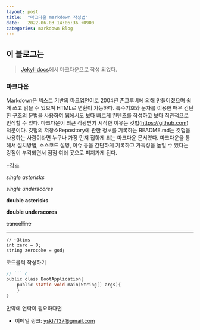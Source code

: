 ```yaml
---
layout: post
title:  "마크다운 markdown 작성법"
date:   2022-06-03 14:06:36 +0900
categories: markdown Blog
---
```


## 이 블로그는 
> [Jekyll docs][jekyll-docs]에서 마크다운으로 작성 되었다.

### 마크다운
Markdown은 텍스트 기반의 마크업언어로 2004년 존그루버에 의해 만들어졌으며 쉽게 쓰고 읽을 수 있으며 HTML로 변환이 가능하다. 
특수기호와 문자를 이용한 매우 간단한 구조의 문법을 사용하여 웹에서도 보다 빠르게 컨텐츠를 작성하고 보다 직관적으로 인식할 수 있다. 
마크다운이 최근 각광받기 시작한 이유는 깃헙(https://github.com) 덕분이다. 깃헙의 저장소Repository에 관한 정보를 기록하는 README.md는 깃헙을 사용하는 사람이라면 누구나 가장 먼저 접하게 되는 마크다운 문서였다. 
마크다운을 통해서 설치방법, 소스코드 설명, 이슈 등을 간단하게 기록하고 가독성을 높일 수 있다는 강점이 부각되면서 점점 여러 곳으로 퍼져가게 된다.

+강조

*single asterisks*

_single underscores_

**double asterisks**

__double underscores__

~~cancelline~~

***

~~~
// ~3tims
int zero = 0;
string zerocoke = god;
~~~

코드블럭 작성하기

``` c
// ``` c
public class BootApplication{
    public static void main(String[] args){
    }
}
```


만약에 연락이 필요하다면 
* 이메일 링크: <yskl7137@gmail.com>

[jekyll-docs]: https://jekyllrb.com/docs/home
